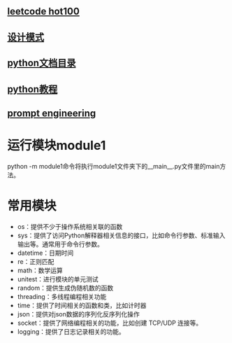 ## [leetcode hot100](https://leetcode.cn/studyplan/top-100-liked/)

## [设计模式](https://refactoringguru.cn/design-patterns/python)

## [python文档目录](https://docs.python.org/zh-cn/3.12/contents.html)
## [python教程](https://docs.python.org/zh-cn/3.12/tutorial/index.html)


## [prompt engineering](https://www.promptingguide.ai/)

# 运行模块module1
python -m module1命令将执行module1文件夹下的__main__.py文件里的main方法。

# 常用模块
- os：提供不少于操作系统相关联的函数
- sys：提供了访问Python解释器相关信息的接口，比如命令行参数、标准输入输出等。通常用于命令行参数。
- datetime：日期时间
- re：正则匹配
- math：数学运算
- unitest：进行模块的单元测试
- random：提供生成伪随机数的函数
- threading：多线程编程相关功能
- time：提供了时间相关的函数和类，比如计时器
- json：提供对json数据的序列化反序列化操作
- socket：提供了网络编程相关的功能，比如创建 TCP/UDP 连接等。
- logging：提供了日志记录相关的功能。
